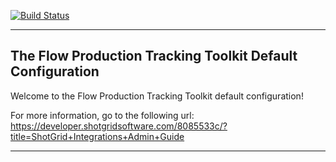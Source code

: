 [![Build Status](https://dev.azure.com/shotgun-ecosystem/Toolkit/_apis/build/status/Configs/tk-config-default2?branchName=master)](https://dev.azure.com/shotgun-ecosystem/Toolkit/_build/latest?definitionId=49&branchName=master)

-------------------------------------------------------------------------
The Flow Production Tracking Toolkit Default Configuration
-------------------------------------------------------------------------

Welcome to the Flow Production Tracking Toolkit default configuration!

For more information, go to the following url:
https://developer.shotgridsoftware.com/8085533c/?title=ShotGrid+Integrations+Admin+Guide

-------------------------------------------------------------------------
